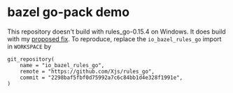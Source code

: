# bazel go-pack demo

This repository doesn't build with rules_go-0.15.4 on Windows.
It does build with my [proposed fix](https://github.com/Xjs/rules_go/commit/2298baf5fbf0d75992a7c6c84bb1d4e328f1991e).
To reproduce, replace the `io_bazel_rules_go` import in `WORKSPACE` by

```
git_repository(
    name = "io_bazel_rules_go",
    remote = "https://github.com/Xjs/rules_go",
    commit = "2298baf5fbf0d75992a7c6c84bb1d4e328f1991e",
)
```
